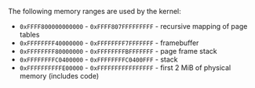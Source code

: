 The following memory ranges are used by the kernel:
- `0xFFFF800000000000` - `0xFFFF807FFFFFFFFF` - recursive mapping of page tables
- `0xFFFFFFFF40000000` - `0xFFFFFFFF7FFFFFFF` - framebuffer
- `0xFFFFFFFF80000000` - `0xFFFFFFFFBFFFFFFF` - page frame stack
- `0xFFFFFFFFC0400000` - `0xFFFFFFFFC0400FFF` - stack
- `0xFFFFFFFFFFE00000` - `0xFFFFFFFFFFFFFFFF` - first 2 MiB of physical memory (includes code)
